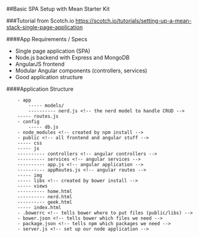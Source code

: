 ##Basic SPA Setup with Mean Starter Kit

###Tutorial from Scotch.io
https://scotch.io/tutorials/setting-up-a-mean-stack-single-page-application

####App Requirements / Specs
* Single page application (SPA)
* Node.js backend with Express and MongoDB
* AngularJS frontend
* Modular Angular components (controllers, services)
* Good application structure

####Application Structure
```
    - app
        ----- models/
        ---------- nerd.js <!-- the nerd model to handle CRUD -->
    ----- routes.js
    - config
        ----- db.js 
    - node_modules <!-- created by npm install -->
    - public <!-- all frontend and angular stuff -->
    ----- css
    ----- js
    ---------- controllers <!-- angular controllers -->
    ---------- services <!-- angular services -->
    ---------- app.js <!-- angular application -->
    ---------- appRoutes.js <!-- angular routes -->
    ----- img
    ----- libs <!-- created by bower install -->
    ----- views 
    ---------- home.html
    ---------- nerd.html
    ---------- geek.html
    ----- index.html
    - .bowerrc <!-- tells bower where to put files (public/libs) -->
    - bower.json <!-- tells bower which files we need -->
    - package.json <!-- tells npm which packages we need -->
    - server.js <!-- set up our node application -->
```

